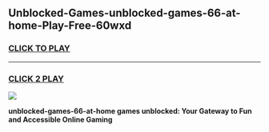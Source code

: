 
## Unblocked-Games-unblocked-games-66-at-home-Play-Free-60wxd
<h3>
<a href="https://premium76.site?title=unblocked-games-66-at-home&ref=17A">CLICK TO PLAY</a></h3>
<hr>

<h3>
<a href="https://premium76.site?title=unblocked-games-66-at-home&ref=17A">CLICK 2 PLAY</a>
  
</h3>

<a href="https://premium76.site?title=unblocked-games-66-at-home&ref=17A"><img src="https://clearcache.store/games.png"></a>


**unblocked-games-66-at-home games unblocked: Your Gateway to Fun and Accessible Online Gaming**
